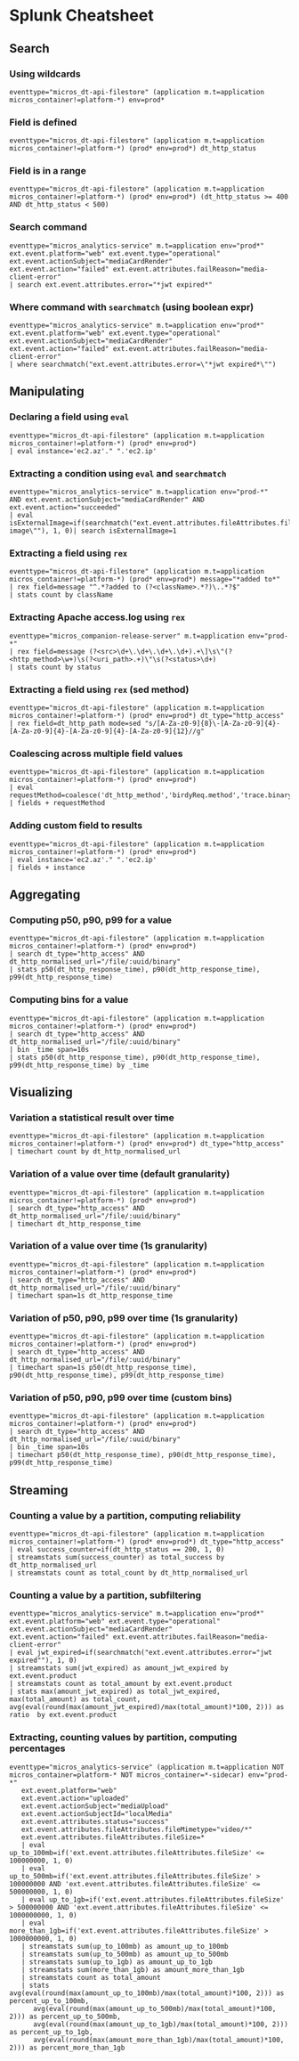 # Splunk Cheatsheet

## Search

### Using wildcards

```splunk
eventtype="micros_dt-api-filestore" (application m.t=application micros_container!=platform-*) env=prod*
```

### Field is defined

```splunk
eventtype="micros_dt-api-filestore" (application m.t=application micros_container!=platform-*) (prod* env=prod*) dt_http_status
```

### Field is in a range

```splunk
eventtype="micros_dt-api-filestore" (application m.t=application micros_container!=platform-*) (prod* env=prod*) (dt_http_status >= 400 AND dt_http_status < 500)
```

### Search command

```splunk
eventtype="micros_analytics-service" m.t=application env="prod*" ext.event.platform="web" ext.event.type="operational" ext.event.actionSubject="mediaCardRender"
ext.event.action="failed" ext.event.attributes.failReason="media-client-error"
| search ext.event.attributes.error="*jwt expired*"
```

### Where command with `searchmatch` (using boolean expr)

```splunk
eventtype="micros_analytics-service" m.t=application env="prod*" ext.event.platform="web" ext.event.type="operational" ext.event.actionSubject="mediaCardRender"
ext.event.action="failed" ext.event.attributes.failReason="media-client-error"
| where searchmatch("ext.event.attributes.error=\"*jwt expired*\"")
```

## Manipulating

### Declaring a field using `eval`

```splunk
eventtype="micros_dt-api-filestore" (application m.t=application micros_container!=platform-*) (prod* env=prod*)
| eval instance='ec2.az'." ".'ec2.ip'
```

### Extracting a condition using `eval` and `searchmatch`

```splunk
eventtype="micros_analytics-service" m.t=application env="prod-*" 
AND ext.event.actionSubject="mediaCardRender" AND ext.event.action="succeeded" 
| eval isExternalImage=if(searchmatch("ext.event.attributes.fileAttributes.fileId=\"external-image\""), 1, 0)| search isExternalImage=1
```

### Extracting a field using `rex`

```splunk
eventtype="micros_dt-api-filestore" (application m.t=application micros_container!=platform-*) (prod* env=prod*) message="*added to*"
| rex field=message "^.*?added to (?<className>.*?)\..*?$"
| stats count by className
```

### Extracting Apache access.log using `rex`

```splunk
eventtype="micros_companion-release-server" m.t=application env="prod-*"
| rex field=message (?<src>\d+\.\d+\.\d+\.\d+).+\]\s\"(?<http_method>\w+)\s(?<uri_path>.+)\"\s(?<status>\d+)
| stats count by status
```

### Extracting a field using `rex` (sed method)

```splunk
eventtype="micros_dt-api-filestore" (application m.t=application micros_container!=platform-*) (prod* env=prod*) dt_type="http_access"
| rex field=dt_http_path mode=sed "s/[A-Za-z0-9]{8}\-[A-Za-z0-9]{4}-[A-Za-z0-9]{4}-[A-Za-z0-9]{4}-[A-Za-z0-9]{12}//g"
```

### Coalescing across multiple field values

```splunk
eventtype="micros_dt-api-filestore" (application m.t=application micros_container!=platform-*) (prod* env=prod*)
| eval requestMethod=coalesce('dt_http_method','birdyReq.method','trace.binary_annotations.http_method')
| fields + requestMethod
```

### Adding custom field to results

```splunk
eventtype="micros_dt-api-filestore" (application m.t=application micros_container!=platform-*) (prod* env=prod*)
| eval instance='ec2.az'." ".'ec2.ip'
| fields + instance
```

## Aggregating

### Computing p50, p90, p99 for a value

```splunk
eventtype="micros_dt-api-filestore" (application m.t=application micros_container!=platform-*) (prod* env=prod*)
| search dt_type="http_access" AND dt_http_normalised_url="/file/:uuid/binary"
| stats p50(dt_http_response_time), p90(dt_http_response_time), p99(dt_http_response_time)
```

### Computing bins for a value

```splunk
eventtype="micros_dt-api-filestore" (application m.t=application micros_container!=platform-*) (prod* env=prod*)
| search dt_type="http_access" AND dt_http_normalised_url="/file/:uuid/binary"
| bin _time span=10s
| stats p50(dt_http_response_time), p90(dt_http_response_time), p99(dt_http_response_time) by _time
```

## Visualizing

### Variation a statistical result over time

```splunk
eventtype="micros_dt-api-filestore" (application m.t=application micros_container!=platform-*) (prod* env=prod*) dt_type="http_access"
| timechart count by dt_http_normalised_url
```

### Variation of a value over time (default granularity)

```splunk
eventtype="micros_dt-api-filestore" (application m.t=application micros_container!=platform-*) (prod* env=prod*)
| search dt_type="http_access" AND dt_http_normalised_url="/file/:uuid/binary"
| timechart dt_http_response_time
```

### Variation of a value over time (1s granularity)

```splunk
eventtype="micros_dt-api-filestore" (application m.t=application micros_container!=platform-*) (prod* env=prod*)
| search dt_type="http_access" AND dt_http_normalised_url="/file/:uuid/binary"
| timechart span=1s dt_http_response_time
```

### Variation of p50, p90, p99 over time (1s granularity)

```splunk
eventtype="micros_dt-api-filestore" (application m.t=application micros_container!=platform-*) (prod* env=prod*)
| search dt_type="http_access" AND dt_http_normalised_url="/file/:uuid/binary"
| timechart span=1s p50(dt_http_response_time), p90(dt_http_response_time), p99(dt_http_response_time)
```

### Variation of p50, p90, p99 over time (custom bins)

```splunk
eventtype="micros_dt-api-filestore" (application m.t=application micros_container!=platform-*) (prod* env=prod*)
| search dt_type="http_access" AND dt_http_normalised_url="/file/:uuid/binary"
| bin _time span=10s
| timechart p50(dt_http_response_time), p90(dt_http_response_time), p99(dt_http_response_time)
```

## Streaming

### Counting a value by a partition, computing reliability

```splunk
eventtype="micros_dt-api-filestore" (application m.t=application micros_container!=platform-*) (prod* env=prod*) dt_type="http_access"
| eval success_counter=if(dt_http_status == 200, 1, 0)
| streamstats sum(success_counter) as total_success by dt_http_normalised_url
| streamstats count as total_count by dt_http_normalised_url

```

### Counting a value by a partition, subfiltering

```splunk
eventtype="micros_analytics-service" m.t=application env="prod*"
ext.event.platform="web" ext.event.type="operational" ext.event.actionSubject="mediaCardRender"
ext.event.action="failed" ext.event.attributes.failReason="media-client-error"
| eval jwt_expired=if(searchmatch("ext.event.attributes.error="jwt expired""), 1, 0)
| streamstats sum(jwt_expired) as amount_jwt_expired by ext.event.product
| streamstats count as total_amount by ext.event.product
| stats max(amount_jwt_expired) as total_jwt_expired, max(total_amount) as total_count, avg(eval(round(max(amount_jwt_expired)/max(total_amount)*100, 2))) as ratio  by ext.event.product
```

### Extracting, counting values by partition, computing percentages

```splunk
eventtype="micros_analytics-service" (application m.t=application NOT micros_container=platform-* NOT micros_container=*-sidecar) env="prod-*" 
   ext.event.platform="web" 
   ext.event.action="uploaded" 
   ext.event.actionSubject="mediaUpload" 
   ext.event.actionSubjectId="localMedia"
   ext.event.attributes.status="success"
   ext.event.attributes.fileAttributes.fileMimetype="video/*"
   ext.event.attributes.fileAttributes.fileSize=*
   | eval up_to_100mb=if('ext.event.attributes.fileAttributes.fileSize' <= 100000000, 1, 0)
   | eval up_to_500mb=if('ext.event.attributes.fileAttributes.fileSize' > 100000000 AND 'ext.event.attributes.fileAttributes.fileSize' <= 500000000, 1, 0)
   | eval up_to_1gb=if('ext.event.attributes.fileAttributes.fileSize' > 500000000 AND 'ext.event.attributes.fileAttributes.fileSize' <= 1000000000, 1, 0)
   | eval more_than_1gb=if('ext.event.attributes.fileAttributes.fileSize' > 1000000000, 1, 0)
   | streamstats sum(up_to_100mb) as amount_up_to_100mb
   | streamstats sum(up_to_500mb) as amount_up_to_500mb
   | streamstats sum(up_to_1gb) as amount_up_to_1gb
   | streamstats sum(more_than_1gb) as amount_more_than_1gb
   | streamstats count as total_amount
   | stats avg(eval(round(max(amount_up_to_100mb)/max(total_amount)*100, 2))) as percent_up_to_100mb, 
      avg(eval(round(max(amount_up_to_500mb)/max(total_amount)*100, 2))) as percent_up_to_500mb, 
      avg(eval(round(max(amount_up_to_1gb)/max(total_amount)*100, 2))) as percent_up_to_1gb, 
      avg(eval(round(max(amount_more_than_1gb)/max(total_amount)*100, 2))) as percent_more_than_1gb
```
